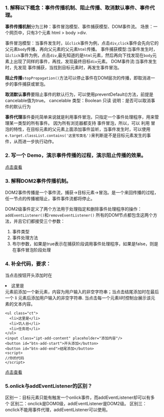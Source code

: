 ### 1. 解释以下概念：事件传播机制、阻止传播、取消默认事件、事件代理。
**事件传播机制**分为三种：事件冒泡模型、事件捕获模型、DOM事件流。
场景：一个网页中，只有3个元素  html > body >div.

事件冒泡模型：当事件发生时，以`click`事件为例，点击`div`,`click`事件会先向它的父元素`body`传播，再向父元素的父元素`html`传播。
事件捕获模型:当事件发生时，以`click`事件为例，点击`div`,最先知道的是`html`元素，然后再向下找发现在`body`元素上出现了同样的事件，再找，发现最终目标`div`元素。
DOM事件流:当事件发生时，先发现 事件捕获，当找到目标元素时，再发生事件冒泡。

**阻止传播**`stopPropagation()`方法可以停止事件在DOM层次的传播，即取消进一步的事件捕获或冒泡。

**取消默认事件**要阻止事件的默认行为，可以使用preventDefault()方法，前提是cancelable值为true。
cancelable	类型：Boolean	只读 说明：是否可以取消事件的默认行为

**事件代理**事件委托简单来说就是利用事件冒泡，只指定一个事件处理程序，用来管理某一类型的所有事件。
因为所有浏览器都支持 事件冒泡，所以，可以 利用 冒泡的特性，在目标元素的父元素上面添加事件监听，当事件发生时，可以使用`e.target.classList.contains('这里写类名')`来判断是不是目标元素发生的事件，从而进一步执行动作。

### 2. 写一个 Demo，演示事件传播的过程，演示阻止传播的效果。
[点击查看](https://comicparty.github.io/resume/projects/U26/ex1.html)

### 3. 解释DOM2事件传播机制。
DOM2事件传播是一个事件流，捕获->目标元素->冒泡。是一个来回传播的过程，任一节点的传播被阻止，事件事件流都将停止。

DOM2级事件定义了两个方法用于处理指定和删除事件处理程序的操作：
`addEventListener()`和`removeEventListener()`
所有的DOM节点都包含这两个方法，并且它们都接受三个参数：
1. 事件类型
2. 事件处理方法
3. 布尔参数，如果是true表示在捕获阶段调用事件处理程序，如果是false，则是在事件冒泡阶段处理

### 4. 补全代码，要求：
当点击按钮开头添加时在<li>这里是</li>元素前添加一个新元素，内容为用户输入的非空字符串；当点击结尾添加时在最后一个 li 元素后添加用户输入的非空字符串.
当点击每一个元素li时控制台展示该元素的文本内容。

```
<ul class="ct">
  <li>这里是</li>
  <li>饥人谷</li>
  <li>任务班</li>
</ul>
<input class="ipt-add-content" placeholder="添加内容"/>
<button id="btn-add-start">开头添加</button>
<button id="btn-add-end">结尾添加</button>
<script>
//你的代码
</script>
```

[点击查看](https://comicparty.github.io/resume/projects/U26/ex2.html)
### 5.onlick与addEventListener的区别？
区别一：目标元素只能有触发一个onlick事件，而addEventListener却可以有多个
区别二：onclick是DOM0级，addEventListener是DOM2级。
区别三：onclick不能用事件代理，addEventListener可以使用。


